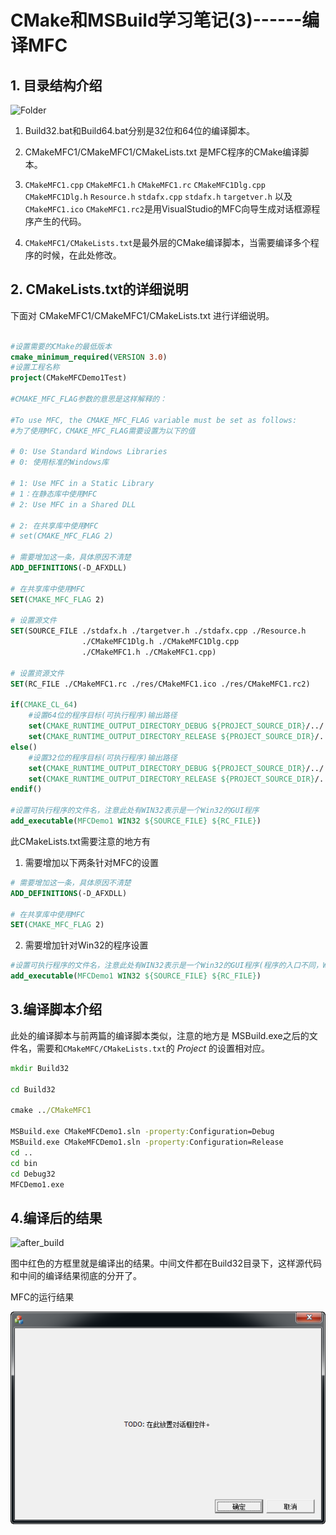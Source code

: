 # CMake和MSBuild学习笔记(3)------编译MFC

## 1. 目录结构介绍
![Folder](https://www.dennisthink.com/wp-content/uploads/2019/04/MFC_FOLDER_STRUCT.png)

1. Build32.bat和Build64.bat分别是32位和64位的编译脚本。
2. CMakeMFC1/CMakeMFC1/CMakeLists.txt 是MFC程序的CMake编译脚本。
3. `CMakeMFC1.cpp`  `CMakeMFC1.h` `CMakeMFC1.rc` `CMakeMFC1Dlg.cpp` `CMakeMFC1Dlg.h` `Resource.h` `stdafx.cpp` `stdafx.h` `targetver.h` 以及`CMakeMFC1.ico` `CMakeMFC1.rc2`是用VisualStudio的MFC向导生成对话框源程序产生的代码。

4. `CMakeMFC1/CMakeLists.txt`是最外层的CMake编译脚本，当需要编译多个程序的时候，在此处修改。

## 2. CMakeLists.txt的详细说明
下面对 CMakeMFC1/CMakeMFC1/CMakeLists.txt 进行详细说明。
```cmake

#设置需要的CMake的最低版本
cmake_minimum_required(VERSION 3.0)
#设置工程名称
project(CMakeMFCDemo1Test)

#CMAKE_MFC_FLAG参数的意思是这样解释的：

#To use MFC, the CMAKE_MFC_FLAG variable must be set as follows:
#为了使用MFC，CMAKE_MFC_FLAG需要设置为以下的值

# 0: Use Standard Windows Libraries
# 0: 使用标准的Windows库

# 1: Use MFC in a Static Library
# 1：在静态库中使用MFC
# 2: Use MFC in a Shared DLL

# 2: 在共享库中使用MFC
# set(CMAKE_MFC_FLAG 2)

# 需要增加这一条，具体原因不清楚
ADD_DEFINITIONS(-D_AFXDLL)

# 在共享库中使用MFC
SET(CMAKE_MFC_FLAG 2)

# 设置源文件
SET(SOURCE_FILE ./stdafx.h ./targetver.h ./stdafx.cpp ./Resource.h 
                ./CMakeMFC1Dlg.h ./CMakeMFC1Dlg.cpp
                ./CMakeMFC1.h ./CMakeMFC1.cpp)

# 设置资源文件
SET(RC_FILE ./CMakeMFC1.rc ./res/CMakeMFC1.ico ./res/CMakeMFC1.rc2)

if(CMAKE_CL_64)
    #设置64位的程序目标(可执行程序)输出路径
    set(CMAKE_RUNTIME_OUTPUT_DIRECTORY_DEBUG ${PROJECT_SOURCE_DIR}/../../bin/Debug64/)     
    set(CMAKE_RUNTIME_OUTPUT_DIRECTORY_RELEASE ${PROJECT_SOURCE_DIR}/../../bin/Release64/) 
else()
    #设置32位的程序目标(可执行程序)输出路径
    set(CMAKE_RUNTIME_OUTPUT_DIRECTORY_DEBUG ${PROJECT_SOURCE_DIR}/../../bin/Debug32/)     
    set(CMAKE_RUNTIME_OUTPUT_DIRECTORY_RELEASE ${PROJECT_SOURCE_DIR}/../../bin/Release32/) 
endif()

#设置可执行程序的文件名，注意此处有WIN32表示是一个Win32的GUI程序
add_executable(MFCDemo1 WIN32 ${SOURCE_FILE} ${RC_FILE})
```

此CMakeLists.txt需要注意的地方有

1. 需要增加以下两条针对MFC的设置
```cmake
# 需要增加这一条，具体原因不清楚
ADD_DEFINITIONS(-D_AFXDLL)

# 在共享库中使用MFC
SET(CMAKE_MFC_FLAG 2)
```
2. 需要增加针对Win32的程序设置
```cmake
#设置可执行程序的文件名，注意此处有WIN32表示是一个Win32的GUI程序(程序的入口不同，WIN32的入口函数不是main(int argc,char * argv[]) )
add_executable(MFCDemo1 WIN32 ${SOURCE_FILE} ${RC_FILE})
```

## 3.编译脚本介绍
此处的编译脚本与前两篇的编译脚本类似，注意的地方是 MSBuild.exe之后的文件名，需要和`CMakeMFC/CMakeLists.txt`的 *Project* 的设置相对应。
```bat
mkdir Build32

cd Build32

cmake ../CMakeMFC1

MSBuild.exe CMakeMFCDemo1.sln -property:Configuration=Debug
MSBuild.exe CMakeMFCDemo1.sln -property:Configuration=Release
cd ..
cd bin
cd Debug32
MFCDemo1.exe
```

## 4.编译后的结果

![after_build](https://www.dennisthink.com/wp-content/uploads/2019/04/after_build.png)


图中红色的方框里就是编译出的结果。中间文件都在Build32目录下，这样源代码和中间的编译结果彻底的分开了。

MFC的运行结果

![MFC_DIALOG](./Run_result.png)
